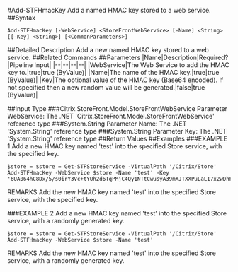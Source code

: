 #Add-STFHmacKey
Add a named HMAC key stored to a web service.
##Syntax
```Add-STFHmacKey [-WebService] <StoreFrontWebService> [-Name] <String> [[-Key] <String>] [<CommonParameters>]
```
##Detailed Description
Add a new named HMAC key stored to a web service.
##Related Commands
##Parameters
|Name|Description|Required?|Pipeline Input||--|--|--|--||WebService|The Web Service to add the HMAC key to.|true|true (ByValue)||Name|The name of the HMAC key.|true|true (ByValue)||Key|The optional value of the HMAC key (Base64 encoded). If not specified then a new random value will be generated.|false|true (ByValue)|##Input Type
###Citrix.StoreFront.Model.StoreFrontWebService
Parameter WebService: The .NET 'Citrix.StoreFront.Model.StoreFrontWebService' reference type
###System.String
Parameter Name: The .NET 'System.String' reference type
###System.String
Parameter Key: The .NET 'System.String' reference type
##Return Values
##Examples
###EXAMPLE 1 Add a new HMAC key named 'test' into the specified Store service, with the specified key.
```$store = $store = Get-STFStoreService -VirtualPath '/Citrix/Store'
Add-STFHmacKey -WebService $store -Name 'test' -Key '6UA064hC8Dx/5/s0irY3Vc+tYUh2d6TqPMjC4Qy1NTtCwusyA39mXJTXXPuLaLI7x2wDhFDrsk0rqSqzjlV5Pw=='
```
REMARKS
Add the new HMAC key named 'test' into the specified Store service, with the specified key.
###EXAMPLE 2 Add a new HMAC key named 'test' into the specified Store service, with a randomly generated key.
```$store = $store = Get-STFStoreService -VirtualPath '/Citrix/Store'
Add-STFHmacKey -WebService $store -Name 'test'
```
REMARKS
Add the new HMAC key named 'test' into the specified Store service, with a randomly generated key.
